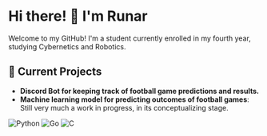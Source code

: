 # Hi there! 👋 I'm Runar

Welcome to my GitHub! I'm a student currently enrolled in my fourth year, studying Cybernetics and Robotics.

## 🚀 Current Projects
- **Discord Bot for keeping track of football game predictions and results.**
- **Machine learning model for predicting outcomes of football games**: Still very much a work in progress, in its conceptualizing stage.

![Python](https://img.shields.io/badge/Python-3776AB?style=for-the-badge&logo=python&logoColor=white)
![Go](https://img.shields.io/badge/Go-00ADD8?style=for-the-badge&logo=go&logoColor=white)
![C](https://img.shields.io/badge/C-00599C?style=for-the-badge&logo=c&logoColor=white)


